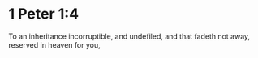 # 1 Peter 1:4

To an inheritance incorruptible, and undefiled, and that fadeth not away, reserved in heaven for you,